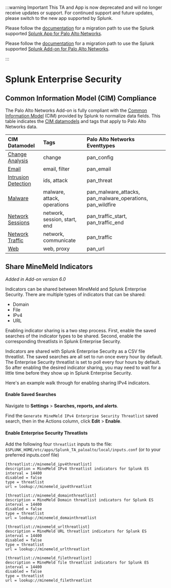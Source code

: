:::warning Important
This TA and App is now deprecated and will no longer receive updates or support. For continued support and future updates, please switch to the new app supported by Splunk.

Please follow the [documentation](https://splunk.github.io/splunk-app-for-palo-alto-networks/Installationoverview/) for a migration path to use the Splunk supported
[Splunk App for Palo Alto Networks](https://splunkbase.splunk.com/app/7505).

Please follow the [documentation](https://splunk.github.io/splunk-add-on-for-palo-alto-networks/MigrationPaths/) for a migration path to use the Splunk supported [Splunk Add-on for Palo Alto Networks](https://splunkbase.splunk.com/app/7523).

:::

# Splunk Enterprise Security

## Common Information Model \(CIM\) Compliance

The Palo Alto Networks Add-on is fully compliant with the [Common Information Model](http://docs.splunk.com/Documentation/CIM/latest/User/Overview) \(CIM\) provided by Splunk to normalize data fields. This table indicates the [CIM datamodels](http://docs.splunk.com/Documentation/CIM/4.9.1/User/Overview#What_data_models_are_included) and tags that apply to Palo Alto Networks data.

| CIM Datamodel | Tags | Palo Alto Networks Eventtypes |
| :--- | :--- | :--- |
| [Change Analysis](http://docs.splunk.com/Documentation/CIM/latest/User/ChangeAnalysis) | change | pan\_config |
| [Email](http://docs.splunk.com/Documentation/CIM/latest/User/Email) | email, filter | pan\_email |
| [Intrusion Detection](http://docs.splunk.com/Documentation/CIM/latest/User/IntrusionDetection) | ids, attack | pan\_threat |
| [Malware](http://docs.splunk.com/Documentation/CIM/latest/User/Malware) | malware, attack, operations | pan\_malware\_attacks, pan\_malware\_operations, pan\_wildfire |
| [Network Sessions](http://docs.splunk.com/Documentation/CIM/latest/User/NetworkSessions) | network, session, start, end | pan\_traffic\_start, pan\_traffic\_end |
| [Network Traffic](http://docs.splunk.com/Documentation/CIM/latest/User/NetworkTraffic) | network, communicate | pan\_traffic |
| [Web](http://docs.splunk.com/Documentation/CIM/latest/User/Web) | web, proxy | pan\_url |

## Share MineMeld Indicators

_Added in Add-on version 6.0_

Indicators can be shared between MineMeld and Splunk Enterprise Security.  There are multiple types of indicators that can be shared:

* Domain
* File
* IPv4
* URL

Enabling indicator sharing is a two step process.  First, enable the saved searches of the indicator types to be shared.  Second, enable the corresponding threatlists in Splunk Enterprise Security.

Indicators are shared with Splunk Enterprise Security as a CSV file threatlist.  The saved searches are all set to run once every hour by default.  The Enterprise Security threatlist is set to poll every four hours by default.  So after enabling the desired indicator sharing, you may need to wait for a little time before they show up in Splunk Enterprise Security.

Here's an example walk through for enabling sharing IPv4 indicators.

#### Enable Saved Searches

Navigate to **Settings** &gt; **Searches, reports, and alerts**.

Find the `Generate MineMeld IPv4 Enterprise Security Threatlist` saved search, then in the Actions column, click **Edit** &gt; **Enable**.

#### Enable Enterprise Security Threatlists

Add the following four `threatlist` inputs to the file:
`$SPLUNK_HOME/etc/apps/Splunk_TA_paloalto/local/inputs.conf` (or to your preferred inputs.conf file)

```
[threatlist://minemeld_ipv4threatlist]
description = MineMeld IPv4 threatlist indicators for Splunk ES
interval = 14400
disabled = false
type = threatlist
url = lookup://minemeld_ipv4threatlist

[threatlist://minemeld_domainthreatlist]
description = MineMeld Domain threatlist indicators for Splunk ES
interval = 14400
disabled = false
type = threatlist
url = lookup://minemeld_domainthreatlist

[threatlist://minemeld_urlthreatlist]
description = MineMeld URL threatlist indicators for Splunk ES
interval = 14400
disabled = false
type = threatlist
url = lookup://minemeld_urlthreatlist

[threatlist://minemeld_filethreatlist]
description = MineMeld file threatlist indicators for Splunk ES
interval = 14400
disabled = false
type = threatlist
url = lookup://minemeld_filethreatlist
```